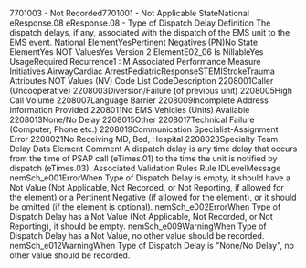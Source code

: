 

7701003 - Not Recorded7701001 - Not Applicable
StateNational
eResponse.08
eResponse.08 - Type of Dispatch Delay
Definition
The dispatch delays, if any, associated with the dispatch of the EMS unit to the EMS event.
National ElementYesPertinent Negatives (PN)No
State ElementYes
NOT ValuesYes
Version 2 ElementE02_06
Is NillableYes
UsageRequired
Recurrence1 : M
Associated Performance Measure Initiatives
AirwayCardiac ArrestPediatricResponseSTEMIStrokeTrauma
Attributes
NOT Values (NV)
Code List
CodeDescription
2208001Caller (Uncooperative)
2208003Diversion/Failure (of previous unit)
2208005High Call Volume
2208007Language Barrier
2208009Incomplete Address Information Provided
2208011No EMS Vehicles (Units) Available
2208013None/No Delay
2208015Other
2208017Technical Failure (Computer, Phone etc.)
2208019Communication Specialist-Assignment Error
2208021No Receiving MD, Bed, Hospital
2208023Specialty Team Delay
Data Element Comment
A dispatch delay is any time delay that occurs from the time of PSAP call (eTimes.01) to the time the unit is notified by
dispatch (eTimes.03).
Associated Validation Rules
Rule IDLevelMessage
nemSch_e001ErrorWhen Type of Dispatch Delay is empty, it should have a Not Value (Not Applicable, Not
Recorded, or Not Reporting, if allowed for the element) or a Pertinent Negative (if allowed for the
element), or it should be omitted (if the element is optional).
nemSch_e002ErrorWhen Type of Dispatch Delay has a Not Value (Not Applicable, Not Recorded, or Not
Reporting), it should be empty.
nemSch_e009WarningWhen Type of Dispatch Delay has a Not Value, no other value should be recorded.
nemSch_e012WarningWhen Type of Dispatch Delay is "None/No Delay", no other value should be recorded.